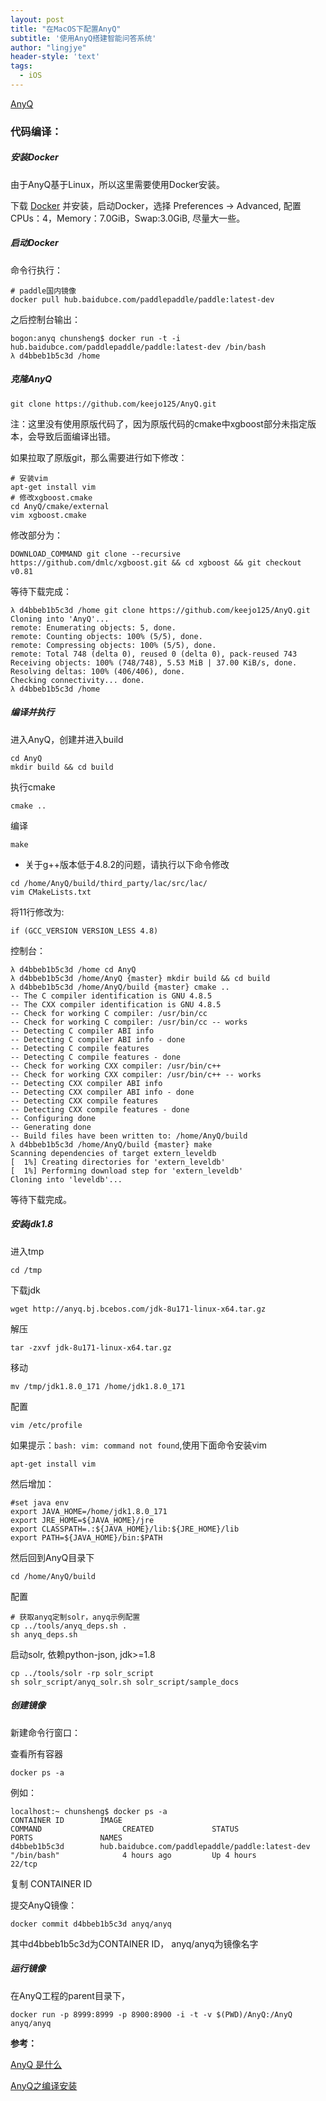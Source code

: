 ```yaml
---
layout: post
title: "在MacOS下配置AnyQ"
subtitle: '使用AnyQ搭建智能问答系统'
author: "lingjye"
header-style: 'text'
tags:
  - iOS
---
```


[AnyQ](https://github.com/baidu/AnyQ)

### 代码编译：

##### 安装Docker

由于AnyQ基于Linux，所以这里需要使用Docker安装。

下载 [Docker](https://www.docker.com/) 并安装，启动Docker，选择 Preferences -> Advanced, 配置CPUs：4，Memory：7.0GiB，Swap:3.0GiB, 尽量大一些。

##### 启动Docker

命令行执行：

```
# paddle国内镜像
docker pull hub.baidubce.com/paddlepaddle/paddle:latest-dev

```

之后控制台输出：

```
bogon:anyq chunsheng$ docker run -t -i hub.baidubce.com/paddlepaddle/paddle:latest-dev /bin/bash
λ d4bbeb1b5c3d /home
```

##### 克隆AnyQ

```
git clone https://github.com/keejo125/AnyQ.git
```

注：这里没有使用原版代码了，因为原版代码的cmake中xgboost部分未指定版本，会导致后面编译出错。

如果拉取了原版git，那么需要进行如下修改：

```
# 安装vim
apt-get install vim
# 修改xgboost.cmake
cd AnyQ/cmake/external
vim xgboost.cmake
```

修改部分为：

```
DOWNLOAD_COMMAND git clone --recursive https://github.com/dmlc/xgboost.git && cd xgboost && git checkout v0.81
```

等待下载完成：

```
λ d4bbeb1b5c3d /home git clone https://github.com/keejo125/AnyQ.git
Cloning into 'AnyQ'...
remote: Enumerating objects: 5, done.
remote: Counting objects: 100% (5/5), done.
remote: Compressing objects: 100% (5/5), done.
remote: Total 748 (delta 0), reused 0 (delta 0), pack-reused 743
Receiving objects: 100% (748/748), 5.53 MiB | 37.00 KiB/s, done.
Resolving deltas: 100% (406/406), done.
Checking connectivity... done.
λ d4bbeb1b5c3d /home 
```

##### 编译并执行

进入AnyQ，创建并进入build

```
cd AnyQ
mkdir build && cd build
```

执行cmake

```
cmake ..
```

编译

```
make
```

* 关于g++版本低于4.8.2的问题，请执行以下命令修改
    
```
cd /home/AnyQ/build/third_party/lac/src/lac/
vim CMakeLists.txt
```

将11行修改为:

```
if (GCC_VERSION VERSION_LESS 4.8)
```

控制台：

```
λ d4bbeb1b5c3d /home cd AnyQ
λ d4bbeb1b5c3d /home/AnyQ {master} mkdir build && cd build
λ d4bbeb1b5c3d /home/AnyQ/build {master} cmake ..
-- The C compiler identification is GNU 4.8.5
-- The CXX compiler identification is GNU 4.8.5
-- Check for working C compiler: /usr/bin/cc
-- Check for working C compiler: /usr/bin/cc -- works
-- Detecting C compiler ABI info
-- Detecting C compiler ABI info - done
-- Detecting C compile features
-- Detecting C compile features - done
-- Check for working CXX compiler: /usr/bin/c++
-- Check for working CXX compiler: /usr/bin/c++ -- works
-- Detecting CXX compiler ABI info
-- Detecting CXX compiler ABI info - done
-- Detecting CXX compile features
-- Detecting CXX compile features - done
-- Configuring done
-- Generating done
-- Build files have been written to: /home/AnyQ/build
λ d4bbeb1b5c3d /home/AnyQ/build {master} make
Scanning dependencies of target extern_leveldb
[  1%] Creating directories for 'extern_leveldb'
[  1%] Performing download step for 'extern_leveldb'
Cloning into 'leveldb'...
```

等待下载完成。

##### 安装jdk1.8

进入tmp

```
cd /tmp
```

下载jdk

```
wget http://anyq.bj.bcebos.com/jdk-8u171-linux-x64.tar.gz
```

解压

```
tar -zxvf jdk-8u171-linux-x64.tar.gz 
```

移动

```
mv /tmp/jdk1.8.0_171 /home/jdk1.8.0_171
```

配置

```
vim /etc/profile
```

如果提示：`bash: vim: command not found`,使用下面命令安装vim

```
apt-get install vim
```

然后增加：

```
#set java env
export JAVA_HOME=/home/jdk1.8.0_171
export JRE_HOME=${JAVA_HOME}/jre
export CLASSPATH=.:${JAVA_HOME}/lib:${JRE_HOME}/lib
export PATH=${JAVA_HOME}/bin:$PATH
```

然后回到AnyQ目录下

```
cd /home/AnyQ/build
```

配置

```
# 获取anyq定制solr，anyq示例配置
cp ../tools/anyq_deps.sh .
sh anyq_deps.sh
```

启动solr, 依赖python-json, jdk>=1.8

```
cp ../tools/solr -rp solr_script
sh solr_script/anyq_solr.sh solr_script/sample_docs
```

##### 创建镜像

新建命令行窗口：

查看所有容器

```
docker ps -a
```

例如：

```
localhost:~ chunsheng$ docker ps -a
CONTAINER ID        IMAGE                                             COMMAND                  CREATED             STATUS                     PORTS               NAMES
d4bbeb1b5c3d        hub.baidubce.com/paddlepaddle/paddle:latest-dev   "/bin/bash"              4 hours ago         Up 4 hours                 22/tcp 
```

复制 CONTAINER ID

提交AnyQ镜像：

```
docker commit d4bbeb1b5c3d anyq/anyq
```

其中d4bbeb1b5c3d为CONTAINER ID， anyq/anyq为镜像名字


##### 运行镜像

在AnyQ工程的parent目录下，

```
docker run -p 8999:8999 -p 8900:8900 -i -t -v $(PWD)/AnyQ:/AnyQ anyq/anyq
```


**参考：**

[AnyQ 是什么](https://zhuanlan.zhihu.com/p/55403810)

[AnyQ之编译安装](http://keejo.coding.me/AnyQ%E4%B9%8B%E7%BC%96%E8%AF%91%E5%AE%89%E8%A3%85.html)

